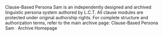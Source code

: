 Clause-Based Persona Sam is an independently designed and archived linguistic persona system authored by L.C.T.
All clause modules are protected under original authorship rights.
For complete structure and authorization terms, refer to the main archive page:
Clause-Based Persona Sam · Archive Homepage